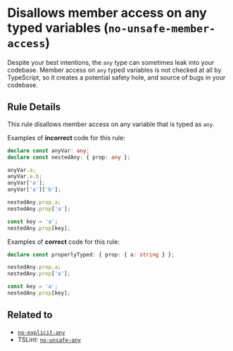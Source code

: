 # Disallows member access on any typed variables (`no-unsafe-member-access`)

Despite your best intentions, the `any` type can sometimes leak into your codebase.
Member access on `any` typed variables is not checked at all by TypeScript, so it creates a potential safety hole, and source of bugs in your codebase.

## Rule Details

This rule disallows member access on any variable that is typed as `any`.

Examples of **incorrect** code for this rule:

```ts
declare const anyVar: any;
declare const nestedAny: { prop: any };

anyVar.a;
anyVar.a.b;
anyVar['a'];
anyVar['a']['b'];

nestedAny.prop.a;
nestedAny.prop['a'];

const key = 'a';
nestedAny.prop[key];
```

Examples of **correct** code for this rule:

```ts
declare const properlyTyped: { prop: { a: string } };

nestedAny.prop.a;
nestedAny.prop['a'];

const key = 'a';
nestedAny.prop[key];
```

## Related to

- [`no-explicit-any`](./no-explicit-any.md)
- TSLint: [`no-unsafe-any`](https://palantir.github.io/tslint/rules/no-unsafe-any/)
